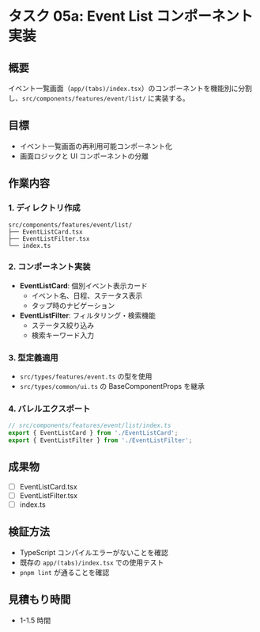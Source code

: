 # タスク 05a: Event List コンポーネント実装

## 概要

イベント一覧画面（`app/(tabs)/index.tsx`）のコンポーネントを機能別に分割し、`src/components/features/event/list/` に実装する。

## 目標

- イベント一覧画面の再利用可能コンポーネント化
- 画面ロジックと UI コンポーネントの分離

## 作業内容

### 1. ディレクトリ作成

```
src/components/features/event/list/
├── EventListCard.tsx
├── EventListFilter.tsx
└── index.ts
```

### 2. コンポーネント実装

- **EventListCard**: 個別イベント表示カード
  - イベント名、日程、ステータス表示
  - タップ時のナビゲーション
- **EventListFilter**: フィルタリング・検索機能
  - ステータス絞り込み
  - 検索キーワード入力

### 3. 型定義適用

- `src/types/features/event.ts` の型を使用
- `src/types/common/ui.ts` の BaseComponentProps を継承

### 4. バレルエクスポート

```typescript
// src/components/features/event/list/index.ts
export { EventListCard } from './EventListCard';
export { EventListFilter } from './EventListFilter';
```

## 成果物

- [ ] EventListCard.tsx
- [ ] EventListFilter.tsx
- [ ] index.ts

## 検証方法

- TypeScript コンパイルエラーがないことを確認
- 既存の `app/(tabs)/index.tsx` での使用テスト
- `pnpm lint` が通ることを確認

## 見積もり時間

- 1-1.5 時間
